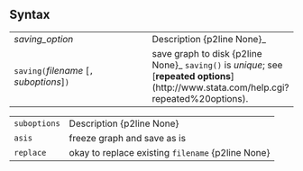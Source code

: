 ## Syntax

<table class="standard">
<colgroup>
<col style="width: 50%" />
<col style="width: 50%" />
</colgroup>
<tbody>
<tr class="odd">
<td><var class="command">saving_option</var></td>
<td>Description <span>{p2line None}_</td>
</tr>
<tr class="even">
<td><code class="command">saving(</code><var class="command">filename</var> [<code class="command">,</code> <var class="command">suboptions</var>]<code class="command">)</code></td>
<td>save graph to disk <span>{p2line None}_
<code class="command">saving()</code> is <var class="command">unique</var>; see [<strong>repeated options</strong>](http://www.stata.com/help.cgi?repeated%20options).</td>
</tr>
</tbody>
</table>

|              |                                                   |
|--------------|---------------------------------------------------|
| `suboptions` | Description {p2line None}                         |
| `asis`       | freeze graph and save as is                       |
| `replace`    | okay to replace existing `filename` {p2line None} |
